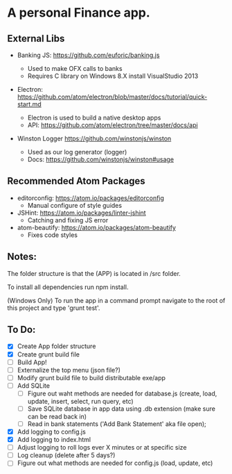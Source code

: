 # A personal Finance app.

## External Libs
* Banking JS: https://github.com/euforic/banking.js
  * Used to make OFX calls to banks
  * Requires C library on Windows 8.X install VisualStudio 2013

* Electron: https://github.com/atom/electron/blob/master/docs/tutorial/quick-start.md
  * Electron is used to build a native desktop apps
  * API: https://github.com/atom/electron/tree/master/docs/api

* Winston Logger https://github.com/winstonjs/winston
  * Used as our log generator (logger)
  * Docs: https://github.com/winstonjs/winston#usage

## Recommended Atom Packages
* editorconfig: https://atom.io/packages/editorconfig
  * Manual configure of style guides
* JSHint: https://atom.io/packages/linter-jshint
  * Catching and fixing JS error
* atom-beautify: https://atom.io/packages/atom-beautify
  * Fixes code styles


## Notes:
The folder structure is that the (APP) is located in /src folder.

To install all dependencies run npm install.

(Windows Only)
To run the app in a command prompt navigate to the root of this project and type 'grunt test'.

## To Do:
- [X] Create App folder structure
- [X] Create grunt build file
- [ ] Build App!
- [ ] Externalize the top menu (json file?)
- [ ] Modify grunt build file to build distributable exe/app
- [ ] Add SQLite
  - [ ] Figure out waht methods are needed for database.js (create, load, update, insert, select, run query, etc)
  - [ ] Save SQLite database in app data using .db extension (make sure can be read back in)
  - [ ] Read in bank statements ('Add Bank Statement' aka file open);
- [X] Add logging to config.js
- [X] Add logging to index.html
- [ ] Adjust logging to roll logs ever X minutes or at specific size
- [ ] Log cleanup (delete after 5 days?)
- [ ] Figure out what methods are needed for config.js (load, update, etc)
